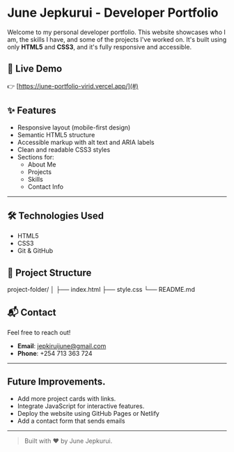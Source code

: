# June Jepkurui - Developer Portfolio

Welcome to my personal developer portfolio. This website showcases who I am, the skills I have, and some of the projects I've worked on. It's built using only **HTML5** and **CSS3**, and it's fully responsive and accessible.



## 🚀 Live Demo

👉 [https://june-portfolio-virid.vercel.app/](#)  


## ✨ Features

- Responsive layout (mobile-first design)
- Semantic HTML5 structure
- Accessible markup with alt text and ARIA labels
- Clean and readable CSS3 styles
- Sections for:
  - About Me
  - Projects
  - Skills
  - Contact Info

---

## 🛠️ Technologies Used

- HTML5
- CSS3
- Git & GitHub

## 📁 Project Structure

project-folder/
│
├── index.html 
├── style.css 
└── README.md

## 📬 Contact

Feel free to reach out!

- **Email**: [jepkiruijune@gmail.com](mailto:jepkiruijune@gmail.com)
- **Phone**: +254 713 363 724

---

## Future Improvements.

- Add more project cards with links.
- Integrate JavaScript for interactive features.
- Deploy the website using GitHub Pages or Netlify
- Add a contact form that sends emails

---

> Built with ❤️ by June Jepkurui.
